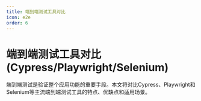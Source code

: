 ```yaml
---
title: 端到端测试工具对比
icon: e2e
order: 6
---
```


# 端到端测试工具对比(Cypress/Playwright/Selenium)

端到端测试是验证整个应用功能的重要手段。本文将对比Cypress、Playwright和Selenium等主流端到端测试工具的特点、优缺点和适用场景。
